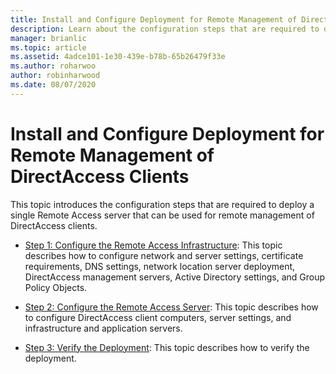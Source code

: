 ```yaml
---
title: Install and Configure Deployment for Remote Management of DirectAccess Clients
description: Learn about the configuration steps that are required to deploy a single Remote Access server that can be used for remote management of DirectAccess clients.
manager: brianlic
ms.topic: article
ms.assetid: 4adce101-1e30-439e-b78b-65b26479f33e
ms.author: roharwoo
author: robinharwood
ms.date: 08/07/2020
---
```

# Install and Configure Deployment for Remote Management of DirectAccess Clients

>

This topic introduces the configuration steps that are required to deploy a single  Remote Access server that can be used for remote management of DirectAccess clients.

-   [Step 1: Configure the Remote Access Infrastructure](Step-1-Configure-the-Remote-Access-Infrastructure.md): This topic describes how to configure network and server settings, certificate requirements, DNS settings, network location server deployment, DirectAccess management servers, Active Directory settings, and Group Policy Objects.

-   [Step 2: Configure the Remote Access Server](Step-2-Configure-the-Remote-Access-Server.md): This topic describes how to configure DirectAccess client computers, server settings, and infrastructure and application servers.

-   [Step 3: Verify the Deployment](Step-3-Verify-the-Deployment_2.md): This topic describes how to verify the deployment.




